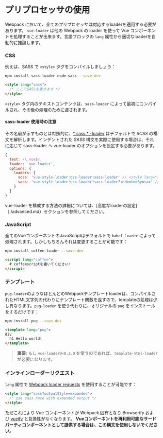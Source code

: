 # プリプロセッサの使用

Webpack において、全てのプリプロセッサは対応するloaderを適用する必要があります。 `vue-loader` は他の Webpack の loader を使って Vue コンポーネントを処理することが出来ます。言語ブロックの `lang` 属性から適切なloaderを自動的に推論します。

### CSS

例えば、SASS で `<style>` タグをコンパイルしましょう：

``` bash
npm install sass-loader node-sass --save-dev
```

``` html
<style lang="sass">
  /* ここにSASSを書きます */
</style>
```

 `<style>` タグ内のテキストコンテンツは、`sass-loader` によって最初にコンパイルされ、その後の処理のために渡されます。

#### sass-loader 使用時の注意

その名前が示すものとは対照的に、[* sass * -loader](https://github.com/jtangelder/sass-loader) はデフォルトで *SCSS* の構文を解析します。インデントされた *SASS* 構文を実際に使用する場合は、それに応じて sass-loader へ vue-loader のオプションを設定する必要があります。

```javascript
{
  test: /\.vue$/,
  loader: 'vue-loader',
  options: {
    loaders: {
      scss: 'vue-style-loader!css-loader!sass-loader' // <style lang="scss">
      sass: 'vue-style-loader!css-loader!sass-loader?indentedSyntax' // <style lang="sass">
    }
  }
}
```

vue-loader を構成する方法の詳細については、[高度なloaderの設定]（./advanced.md）セクションを参照してください。

### JavaScript

全てのVueコンポーネントのJavaScriptはデフォルトで `babel-loader` によって処理されます。しかしもちろんそれは変更することが可能です：

``` bash
npm install coffee-loader --save-dev
```

``` html
<script lang="coffee">
  # coffeescriptを書いてください!
</script>
```

### テンプレート

`pug-loader`のようなほとんどのWebpackテンプレートloaderは、コンパイルされたHTML文字列の代わりにテンプレート関数を返すので、templateの処理は少し異なります。`pug-loader` を使う代わりに、オリジナルの `pug` をインストールをするだけです：

``` bash
npm install pug --save-dev
```

``` html
<template lang="pug">
div
  h1 Hello world!
</template>
```

> **重要:** もし `vue-loader@<8.2.0` を使うのであれば、`template-html-loader` が必要になります。

### インラインローダーリクエスト

`lang` 属性で [Webpack loader requests](https://webpack.github.io/docs/loaders.html#introduction) を使用することが可能です：

``` html
<style lang="sass?outputStyle=expanded">
  /* use sass here with expanded output */
</style>
```

ただこれにより Vue コンポーネントが Webpack 固有となり Browserify および [vueify](https://github.com/vuejs/vueify) と互換性がなくなります。 **Vueコンポーネントを再利用可能なサードパーティコンポーネントとして提供する場合は、この構文を使用しないでください。**
